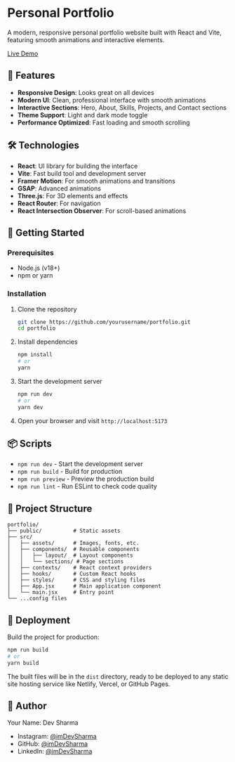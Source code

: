 # Personal Portfolio

A modern, responsive personal portfolio website built with React and Vite, featuring smooth animations and interactive elements.

[Live Demo](https://portfolio-two-gold-55.vercel.app/)

## 🚀 Features

- **Responsive Design**: Looks great on all devices
- **Modern UI**: Clean, professional interface with smooth animations
- **Interactive Sections**: Hero, About, Skills, Projects, and Contact sections
- **Theme Support**: Light and dark mode toggle
- **Performance Optimized**: Fast loading and smooth scrolling

## 🛠️ Technologies

- **React**: UI library for building the interface
- **Vite**: Fast build tool and development server
- **Framer Motion**: For smooth animations and transitions
- **GSAP**: Advanced animations
- **Three.js**: For 3D elements and effects
- **React Router**: For navigation
- **React Intersection Observer**: For scroll-based animations

## 🏁 Getting Started

### Prerequisites

- Node.js (v18+)
- npm or yarn

### Installation

1. Clone the repository
   ```bash
   git clone https://github.com/yourusername/portfolio.git
   cd portfolio
   ```

2. Install dependencies
   ```bash
   npm install
   # or
   yarn
   ```

3. Start the development server
   ```bash
   npm run dev
   # or
   yarn dev
   ```

4. Open your browser and visit `http://localhost:5173`

## 📦 Scripts

- `npm run dev` - Start the development server
- `npm run build` - Build for production
- `npm run preview` - Preview the production build
- `npm run lint` - Run ESLint to check code quality

## 📂 Project Structure

```
portfolio/
├── public/          # Static assets
├── src/
│   ├── assets/      # Images, fonts, etc.
│   ├── components/  # Reusable components
│   │   ├── layout/  # Layout components
│   │   └── sections/ # Page sections
│   ├── contexts/    # React context providers
│   ├── hooks/       # Custom React hooks
│   ├── styles/      # CSS and styling files
│   ├── App.jsx      # Main application component
│   └── main.jsx     # Entry point
└── ...config files
```

## 🚢 Deployment

Build the project for production:

```bash
npm run build
# or
yarn build
```

The built files will be in the `dist` directory, ready to be deployed to any static site hosting service like Netlify, Vercel, or GitHub Pages.

## 👤 Author

Your Name: Dev Sharma

- Instagram: [@imDevSharma](https://www.instagram.com/imdevsharma/)
- GitHub: [@imDevSharma](https://github.com/imDevSharma)
- LinkedIn: [@imDevSharma](https://www.linkedin.com/in/imdevsharma/)